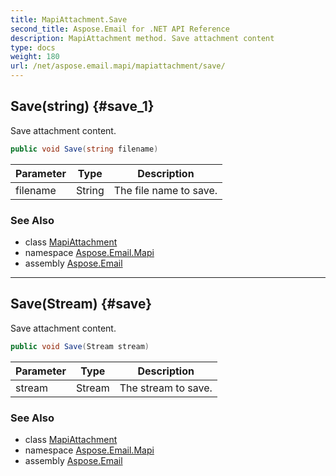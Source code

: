 ```yaml
---
title: MapiAttachment.Save
second_title: Aspose.Email for .NET API Reference
description: MapiAttachment method. Save attachment content
type: docs
weight: 180
url: /net/aspose.email.mapi/mapiattachment/save/
---
```

## Save(string) {#save_1}

Save attachment content.

```csharp
public void Save(string filename)
```

| Parameter | Type | Description |
| --- | --- | --- |
| filename | String | The file name to save. |

### See Also

* class [MapiAttachment](../)
* namespace [Aspose.Email.Mapi](../../mapiattachment/)
* assembly [Aspose.Email](../../../)

---

## Save(Stream) {#save}

Save attachment content.

```csharp
public void Save(Stream stream)
```

| Parameter | Type | Description |
| --- | --- | --- |
| stream | Stream | The stream to save. |

### See Also

* class [MapiAttachment](../)
* namespace [Aspose.Email.Mapi](../../mapiattachment/)
* assembly [Aspose.Email](../../../)


